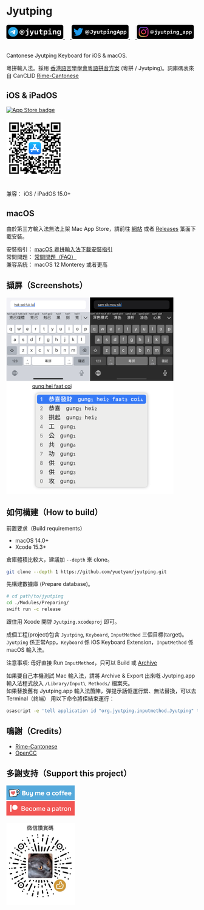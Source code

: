 Jyutping
======

<a href="https://t.me/jyutping">
        <img src="images/telegram.png" alt="Telegram" width="150"/>
</a>　<a href="https://twitter.com/JyutpingApp">
        <img src="images/twitter.png" alt="Twitter" width="150"/>
</a>　<a href="https://www.instagram.com/jyutping_app">
        <img src="images/instagram.png" alt="Instagram" width="150"/>
</a>
<br>
<br>

Cantonese Jyutping Keyboard for iOS & macOS.

粵拼輸入法。採用 [香港語言學學會粵語拼音方案](https://jyutping.org/jyutping) (粵拼 / Jyutping)。詞庫碼表來自 CanCLID [Rime-Cantonese](https://github.com/rime/rime-cantonese)

## iOS & iPadOS

<a href="https://apps.apple.com/hk/app/id1509367629">
        <img src="images/app-store-badge.svg" alt="App Store badge" width="150"/>
</a>
<br>
<br>

<a href="https://apps.apple.com/hk/app/id1509367629">
        <img src="images/app-store-link-qrcode.png" alt="App Store QR Code" width="150"/>
</a>
<br>
<br>

兼容： iOS / iPadOS 15.0+

## macOS
由於第三方輸入法無法上架 Mac App Store，請前往 [網站](https://jyutping.app/mac) 或者 [Releases](https://github.com/yuetyam/jyutping/releases) 䈎面下載安裝。

安裝指引： [macOS 粵拼輸入法下載安裝指引](https://jyutping.app/mac)  
常問問題： [常問問題（FAQ）](https://jyutping.app/faq)  
兼容系統： macOS 12 Monterey 或者更高

## 擷屏（Screenshots）
<img src="images/screenshot.png" alt="iPhone screenshots" width="440"/>
<br>
<img src="images/screenshot-mac.png" alt="macOS screenshots" width="440"/>


## 如何構建（How to build）
前置要求（Build requirements）
- macOS 14.0+
- Xcode 15.3+

倉庫體積比較大，建議加 `--depth` 來 clone。
~~~bash
git clone --depth 1 https://github.com/yuetyam/jyutping.git
~~~
先構建數據庫 (Prepare database)。
~~~bash
# cd path/to/jyutping
cd ./Modules/Preparing/
swift run -c release
~~~
跟住用 Xcode 開啓 `Jyutping.xcodeproj` 即可。

成個工程(project)包含 `Jyutping`, `Keyboard`, `InputMethod` 三個目標(target)。  
`Jyutping` 係正常App，`Keyboard` 係 iOS Keyboard Extension，`InputMethod` 係 macOS 輸入法。

注意事項: 毋好直接 Run `InputMethod`，只可以 Build 或 [Archive](https://developer.apple.com/documentation/xcode/distributing-your-app-for-beta-testing-and-releases#Create-an-archive-of-your-app)

如果要自己本機測試 Mac 輸入法，請將 Archive & Export 出來嘅 Jyutping.app 輸入法程式放入 `/Library/Input\ Methods/` 檔案夾。  
如果替換舊有 Jyutping.app 輸入法箇陣，彈提示話佢運行緊、無法替換，可以去 Terminal（終端） 用以下命令將佢結束運行：
~~~bash
osascript -e 'tell application id "org.jyutping.inputmethod.Jyutping" to quit'
~~~

## 鳴謝（Credits）
- [Rime-Cantonese](https://github.com/rime/rime-cantonese)
- [OpenCC](https://github.com/BYVoid/OpenCC)

## 多謝支持（Support this project）
<a href="https://ko-fi.com/zheung">
        <img src="images/buy-me-a-coffee.png" alt="ko-fi, buy me a coffee" width="180"/>
</a>
<br>
<a href="https://patreon.com/bingzheung">
        <img src="images/become-a-patron.png" alt="patreon" width="180"/>
</a>
<br>
<br>
<img src="images/sponsor.jpg" alt="WeChat Sponsor" width="180"/>
